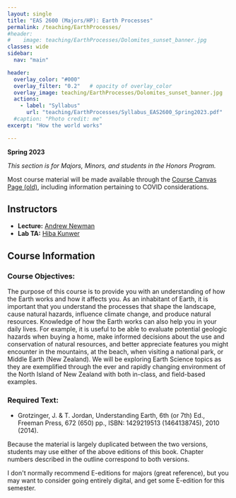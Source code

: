 ```yaml
---
layout: single
title: "EAS 2600 (Majors/HP): Earth Processes"
permalink: /teaching/EarthProcesses/
#header: 
#    image: teaching/EarthProcesses/Dolomites_sunset_banner.jpg
classes: wide
sidebar:
  nav: "main"

header:
  overlay_color: "#000"
  overlay_filter: "0.2"   # opacity of overlay_color
  overlay_image: teaching/EarthProcesses/Dolomites_sunset_banner.jpg
  actions:
    - label: "Syllabus"
      url: "teaching/EarthProcesses/Syllabus_EAS2600_Spring2023.pdf"
  #caption: "Photo credit: me"
excerpt: "How the world works"

---
```


**Spring 2023**

*This section is for Majors, Minors, and students in the Honors Program.*

<!-- * [Lecture Syllabus](Syllabus_EAS2600_Spring2023.pdf) -->

Most course material will be made available through the [Course Canvas Page (old)](https://gatech.instructure.com/courses/247876), including information pertaining to COVID considerations.


## Instructors
* **Lecture:** [Andrew Newman](/about)
* **Lab TA:** [Hiba Kunwer](https://eas.gatech.edu/people/kunwer-hiba) 

## Course Information
### Course Objectives:
The purpose of this course is to provide you with an understanding of how the Earth works and how it affects you. As an inhabitant of Earth, it is important that you understand the processes that shape the landscape, cause natural hazards, influence climate change, and produce natural resources. Knowledge of how the Earth works can also help you in your daily lives. For example, it is useful to be able to evaluate potential geologic hazards when buying a home, make informed decisions about the use and conservation of natural resources, and better appreciate features you might encounter in the mountains, at the beach, when visiting a national park, or Middle Earth (New Zealand). We will be exploring Earth Science topics as they are exemplified through the ever and rapidly changing environment of the North Island of New Zealand with both in-class, and field-based examples. 

### Required Text:
* Grotzinger, J. & T. Jordan, Understanding Earth, 6th (or 7th) Ed., Freeman Press, 672 (650) pp., ISBN: 1429219513 (1464138745), 2010 (2014).

Because the material is largely duplicated between the two versions, students may use either of the above editions of this book. Chapter numbers described in the outline correspond to both versions.

I don't normally recommend E-editions for majors (great reference), but you may want to consider going entirely digital, and get some E-edition for this semester. 